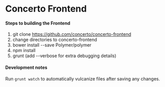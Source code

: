 Concerto Frontend
=================

#### Steps to building the Frontend

1. git clone https://github.com/concerto/concerto-frontend
2. change directories to concerto-frontend
3. bower install --save Polymer/polymer
4. npm install
5. grunt (add --verbose for extra debugging details)

#### Development notes

Run ```grunt watch``` to automatically vulcanize files after saving any changes.